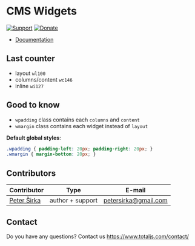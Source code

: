 # CMS Widgets

[![Support](https://www.totaljs.com/img/button-support.png)](https://www.totaljs.com/support/) [![Donate](https://www.totaljs.com/img/button-donate.png)](https://www.totaljs.com/#make-a-donation)

- [Documentation](https://wiki.totaljs.com/?q=cms+widgets)

## Last counter

- layout `wl100`
- columns/content `wc146`
- inline `wi127`

## Good to know

- `wpadding` class contains each `columns` and `content`
- `wmargin` class contains each widget instead of `layout`

__Default global styles__:

```css
.wpadding { padding-left: 20px; padding-right: 20px; }
.wmargin { margin-bottom: 20px; }
```

## Contributors

| Contributor | Type | E-mail |
|-------------|------|--------|
| [Peter Širka](https://github.com/petersirka) | author + support | <petersirka@gmail.com> |

## Contact

Do you have any questions? Contact us <https://www.totaljs.com/contact/>

[license-image]: https://img.shields.io/badge/license-MIT-blue.svg?style=flat
[license-url]: license.txt
